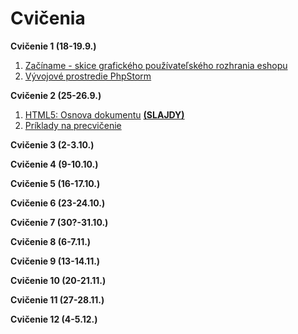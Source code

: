 # Cvičenia

**Cvičenie 1 (18-19.9.)**

1. [Začíname - skice grafického používateľského rozhrania eshopu](1-c/skice-grafickeho-pouzivatelskeho-rozhrania-eshopu)
2. [Vývojové prostredie PhpStorm](1-c/vyvojove-prostredie-phpstorm)

**Cvičenie 2 (25-26.9.)**
1. [HTML5: Osnova dokumentu](2-c) **[(SLAJDY)](2-c/zdroje/c2-osnova-dokumentu.pdf)**
2. [Príklady na precvičenie](2-c/#c2-priklady)

**Cvičenie 3 (2-3.10.)**


**Cvičenie 4 (9-10.10.)**


**Cvičenie 5 (16-17.10.)**


**Cvičenie 6 (23-24.10.)**


**Cvičenie 7 (30?-31.10.)**


**Cvičenie 8 (6-7.11.)**


**Cvičenie 9 (13-14.11.)**


**Cvičenie 10 (20-21.11.)**


**Cvičenie 11 (27-28.11.)**


**Cvičenie 12 (4-5.12.)**





